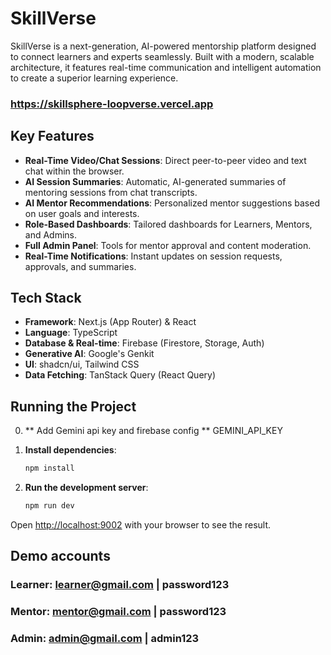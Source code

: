 # SkillVerse

SkillVerse is a next-generation, AI-powered mentorship platform designed to connect learners and experts seamlessly. Built with a modern, scalable architecture, it features real-time communication and intelligent automation to create a superior learning experience.

### https://skillsphere-loopverse.vercel.app
## Key Features

- **Real-Time Video/Chat Sessions**: Direct peer-to-peer video and text chat within the browser.
- **AI Session Summaries**: Automatic, AI-generated summaries of mentoring sessions from chat transcripts.
- **AI Mentor Recommendations**: Personalized mentor suggestions based on user goals and interests.
- **Role-Based Dashboards**: Tailored dashboards for Learners, Mentors, and Admins.
- **Full Admin Panel**: Tools for mentor approval and content moderation.
- **Real-Time Notifications**: Instant updates on session requests, approvals, and summaries.

## Tech Stack

- **Framework**: Next.js (App Router) & React
- **Language**: TypeScript
- **Database & Real-time**: Firebase (Firestore, Storage, Auth)
- **Generative AI**: Google's Genkit
- **UI**: shadcn/ui, Tailwind CSS
- **Data Fetching**: TanStack Query (React Query)

## Running the Project

0. ** Add Gemini api key and firebase config **
GEMINI_API_KEY

2.  **Install dependencies**:
    ```bash
    npm install
    ```
3.  **Run the development server**:
    ```bash
    npm run dev
    ```

Open [http://localhost:9002](http://localhost:9002) with your browser to see the result.

## Demo accounts

### Learner: learner@gmail.com | password123
### Mentor: mentor@gmail.com | password123
### Admin: admin@gmail.com | admin123
